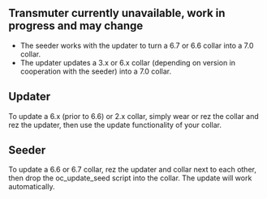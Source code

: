 ## Transmuter currently unavailable, work in progress and may change 

* The seeder works with the updater to turn a 6.7 or 6.6 collar into a 7.0 collar.
* The updater updates a 3.x or 6.x collar (depending on version in cooperation with the seeder) into a 7.0 collar.

## Updater
To update a 6.x (prior to 6.6) or 2.x collar, simply wear or rez the collar and rez the updater, then use the update functionality of your collar.

## Seeder
To update a 6.6 or 6.7 collar, rez the updater and collar next to each other, then drop the oc_update_seed script into the collar. The update will work automatically.
